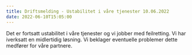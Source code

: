 ```yaml
---
title: Driftsmelding - Ustabilitet i våre tjenester 10.06.2022
date: 2022-06-10T15:05:00
---
```

Det er fortsatt ustabilitet i våre tjenester og vi jobber med feilretting. Vi har iverksatt en midlertidig løsning.
Vi beklager eventuelle problemer dette medfører for våre partnere.

